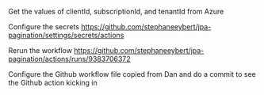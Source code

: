 Get the values of clientId, subscriptionId, and tenantId from Azure

Configure the secrets
https://github.com/stephaneeybert/jpa-pagination/settings/secrets/actions

Rerun the workflow
https://github.com/stephaneeybert/jpa-pagination/actions/runs/9383706372

Configure the Github workflow file copied from Dan and do a commit to see the Github action kicking in
